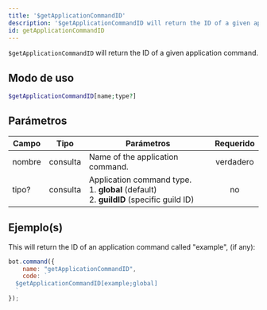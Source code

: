 ```yaml
---
title: '$getApplicationCommandID'
description: '$getApplicationCommandID will return the ID of a given application command.'
id: getApplicationCommandID
---
```


`$getApplicationCommandID` will return the ID of a given application command.

## Modo de uso

```php
$getApplicationCommandID[name;type?]
```

## Parámetros

| Campo  | Tipo     | Parámetros                                                                                                     | Requerido |
| ------ | -------- | -------------------------------------------------------------------------------------------------------------- |:---------:|
| nombre | consulta | Name of the application command.                                                                               | verdadero |
| tipo?  | consulta | Application command type. <br /> 1. **global** (default) <br /> 2. **guildID** (specific guild ID) |    no     |

## Ejemplo(s)

This will return the ID of an application command called "example", (if any):

```javascript
bot.command({
    name: "getApplicationCommandID",
    code: `
  $getApplicationCommandID[example;global]
  `
});
```